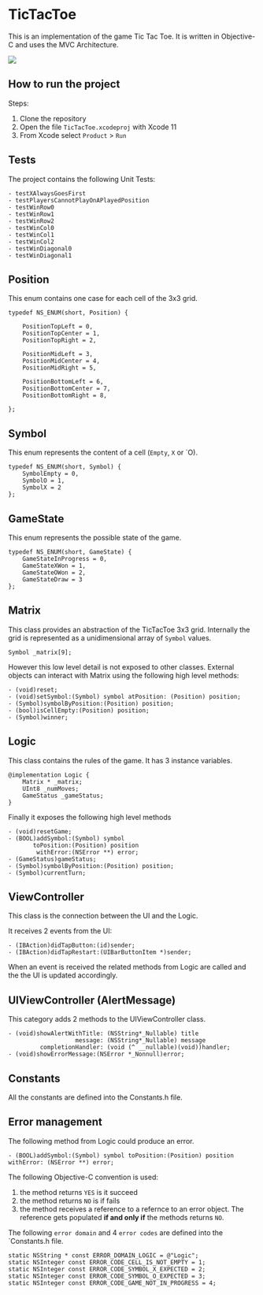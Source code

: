 # TicTacToe

This is an implementation of the game Tic Tac Toe. It is written in Objective-C and uses the MVC Architecture.

![](https://user-images.githubusercontent.com/55791451/65599067-3eeba180-df9d-11e9-80eb-dacef79aea8b.gif)


## How to run the project

Steps:

1. Clone the repository
2. Open the file `TicTacToe.xcodeproj` with Xcode 11 
3. From Xcode select `Product` > `Run`

## Tests
The project contains the following Unit Tests:

```
- testXAlwaysGoesFirst
- testPlayersCannotPlayOnAPlayedPosition
- testWinRow0
- testWinRow1
- testWinRow2
- testWinCol0
- testWinCol1
- testWinCol2
- testWinDiagonal0
- testWinDiagonal1
```

## Position

This enum contains one case for each cell of the 3x3 grid.

```
typedef NS_ENUM(short, Position) {

    PositionTopLeft = 0,
    PositionTopCenter = 1,
    PositionTopRight = 2,
    
    PositionMidLeft = 3,
    PositionMidCenter = 4,
    PositionMidRight = 5,
    
    PositionBottomLeft = 6,
    PositionBottomCenter = 7,
    PositionBottomRight = 8,

};
```

## Symbol

This enum represents the content of a cell (`Empty`, `X` or `O).

```
typedef NS_ENUM(short, Symbol) {
    SymbolEmpty = 0,
    SymbolO = 1,
    SymbolX = 2
};
```


## GameState
This enum represents the possible state of the game.

```
typedef NS_ENUM(short, GameState) {
    GameStateInProgress = 0,
    GameStateXWon = 1,
    GameStateOWon = 2,
    GameStateDraw = 3
};
```

## Matrix

This class provides an abstraction of the TicTacToe 3x3 grid.
Internally the grid is represented as a unidimensional array of `Symbol` values.

```
Symbol _matrix[9];
```

However this low level detail is not exposed to other classes.
External objects can interact with Matrix using the following high level methods:

```
- (void)reset;
- (void)setSymbol:(Symbol) symbol atPosition: (Position) position;
- (Symbol)symbolByPosition:(Position) position;
- (bool)isCellEmpty:(Position) position;
- (Symbol)winner;
```

## Logic
This class contains the rules of the game.
It has 3 instance variables.

```
@implementation Logic {
    Matrix * _matrix;
    UInt8 _numMoves;
    GameStatus _gameStatus;
}
```

Finally it exposes the following high level methods

```
- (void)resetGame;
- (BOOL)addSymbol:(Symbol) symbol
       toPosition:(Position) position
        withError:(NSError **) error;
- (GameStatus)gameStatus;
- (Symbol)symbolByPosition:(Position) position;
- (Symbol)currentTurn;
```

## ViewController

This class is the connection between the UI and the Logic.

It receives 2 events from the UI:

```
- (IBAction)didTapButton:(id)sender;
- (IBAction)didTapRestart:(UIBarButtonItem *)sender;
```

When an event is received the related methods from Logic are called and the the UI is updated accordingly.

## UIViewController (AlertMessage)

This category adds 2 methods to the UIViewController class.

```
- (void)showAlertWithTitle: (NSString*_Nullable) title
                   message: (NSString*_Nullable) message
         completionHandler: (void (^ __nullable)(void))handler;
- (void)showErrorMessage:(NSError *_Nonnull)error;
```

## Constants
All the constants are defined into the Constants.h file.

## Error management

The following method from Logic could produce an error.

```
- (BOOL)addSymbol:(Symbol) symbol toPosition:(Position) position withError: (NSError **) error;
```

The following Objective-C convention is used:

1. the method returns `YES` is it succeed
2. the method returns `NO` is if fails
3. the method receives a reference to a refernce to an error object. The reference gets populated **if and only if** the methods returns `NO`.

The following `error domain` and 4 `error codes` are defined into the `Constants.h file.
```
static NSString * const ERROR_DOMAIN_LOGIC = @"Logic";
static NSInteger const ERROR_CODE_CELL_IS_NOT_EMPTY = 1;
static NSInteger const ERROR_CODE_SYMBOL_X_EXPECTED = 2;
static NSInteger const ERROR_CODE_SYMBOL_O_EXPECTED = 3;
static NSInteger const ERROR_CODE_GAME_NOT_IN_PROGRESS = 4;
```

